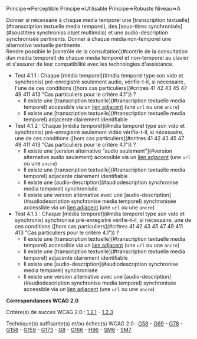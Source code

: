 Principe=>Perceptible
Principe=>Utilisable
Principe=>Robuste
Niveau=>A

Donner si nécessaire à chaque media temporel une [transcription textuelle](#transcription textuelle media temporel), des [sous-titres synchronisés](#soustitres synchroniss objet multimdia) et une audio-description synchronisée pertinents. Donner à chaque média non-temporel une alternative textuelle pertinente.  
 Rendre possible le [contrôle de la consultation](#contrle de la consultation dun media temporel) de chaque media temporel et non-temporel au clavier et s'assurer de leur compatibilité avec les technologies d'assistance.

*   Test 4.1.1 : Chaque [média temporel](#mdia temporel type son vido et synchronis) pré-enregistré seulement audio, vérifie-t-il, si nécessaire, l'une de ces conditions ([hors cas particuliers](#critres 41  42  43  45  47  49  411  413 "Cas particuliers pour le critère 4.1")) ?
    *   Il existe une [transcription textuelle](#transcription textuelle media temporel) accessible via un [lien adjacent](#lien) (une `url` ou une `ancre`)
    *   Il existe une [transcription textuelle](#transcription textuelle media temporel) adjacente clairement identifiable
*   Test 4.1.2 : Chaque [média temporel](#mdia temporel type son vido et synchronis) pré-enregistré seulement vidéo vérifie-t-il, si nécessaire, une de ces conditions ([hors cas particuliers](#critres 41  42  43  45  47  49  411  413 "Cas particuliers pour le critère 4.1")) ?
    *   Il existe une [version alternative <q>audio seulement</q>](#version alternative audio seulement) accessible via un [lien adjacent](#lien) (une `url` ou une `ancre`)
    *   Il existe une [transcription textuelle](#transcription textuelle media temporel) adjacente clairement identifiable
    *   Il existe une [audio-description](#audiodescription synchronise media temporel) synchronisée
    *   Il existe une version alternative avec une [audio-description](#audiodescription synchronise media temporel) synchronisée accessible via un [lien adjacent](#lien) (une `url` ou une `ancre`)
*   Test 4.1.3 : Chaque [média temporel](#mdia temporel type son vido et synchronis) synchronisé pré-enregistré vérifie-t-il, si nécessaire, une de ces conditions ([hors cas particuliers](#critres 41  42  43  45  47  49  411  413 "Cas particuliers pour le critère 4.1")) ?
    *   Il existe une [transcription textuelle](#transcription textuelle media temporel) accessible via un [lien adjacent](#lien) (une `url` ou une `ancre`)
    *   Il existe une [transcription textuelle](#transcription textuelle media temporel) adjacente clairement identifiable
    *   Il existe une [audio-description](#audiodescription synchronise media temporel) synchronisée
    *   Il existe une version alternative avec une [audio-description](#audiodescription synchronise media temporel) synchronisée accessible via un [lien adjacent](#lien) (une `url` ou une `ancre`)

**Correspondances WCAG 2.0**

Critère(s) de succès WCAG 2.0 : [1.2.1](http://www.w3.org/Translations/WCAG20-fr/#media-equiv-av-only-alt) - [1.2.3](http://www.w3.org/Translations/WCAG20-fr/#media-equiv-audio-desc)

Technique(s) suffisante(s) et/ou échec(s) WCAG 2.0 : [G58](http://www.w3.org/TR/WCAG-TECHS/G58.html) - [G69](http://www.w3.org/TR/WCAG-TECHS/G69.html) - [G78](http://www.w3.org/TR/WCAG-TECHS/G78.html) - [G158](http://www.w3.org/TR/WCAG-TECHS/G158.html) - [G159](http://www.w3.org/TR/WCAG-TECHS/G159.html) - [G173](http://www.w3.org/TR/WCAG-TECHS/G173.html) - [G8](http://www.w3.org/TR/WCAG-TECHS/G8.html) - [G166](http://www.w3.org/TR/WCAG-TECHS/G166.html) - [H96](http://www.w3.org/TR/WCAG-TECHS/H96.html) - [SM6](http://www.w3.org/TR/WCAG-TECHS/SM6.html) - [SM7](http://www.w3.org/TR/WCAG-TECHS/SM7.html)
